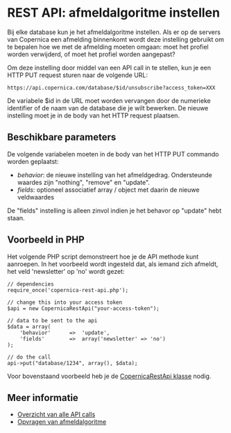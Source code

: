# REST API: afmeldalgoritme instellen

Bij elke database kun je het afmeldalgoritme instellen. Als er op de servers
van Copernica een afmelding binnenkomt wordt deze instelling gebruikt om te
bepalen hoe we met de afmelding moeten omgaan: moet het profiel worden verwijderd,
of moet het profiel worden aangepast?

Om deze instelling door middel van een API call in te stellen, kun je een
HTTP PUT request sturen naar de volgende URL:

`https://api.copernica.com/database/$id/unsubscribe?access_token=XXX`

De variabele $id in de URL moet worden vervangen door de numerieke identifier
of de naam van de database die je wilt bewerken. De nieuwe instelling moet
je in de body van het HTTP request plaatsen.

## Beschikbare parameters

De volgende variabelen moeten in de body van het HTTP PUT commando worden
geplaatst:

* *behavior*: de nieuwe instelling van het afmeldgedrag. Ondersteunde waardes zijn "nothing", "remove" en "update". 
* *fields*: optioneel associatief array / object met daarin de nieuwe veldwaardes

De "fields" instelling is alleen zinvol indien je het behavor op "update"
hebt staan.


## Voorbeeld in PHP

Het volgende PHP script demonstreert hoe je de API methode kunt aanroepen. In
het voorbeeld wordt ingesteld dat, als iemand zich afmeldt, het veld 'newsletter'
op 'no' wordt gezet:

    // dependencies
    require_once('copernica-rest-api.php');

    // change this into your access token
    $api = new CopernicaRestApi("your-access-token");
    
    // data to be sent to the api
    $data = array(
        'behavior'      =>  'update',
        'fields'        =>  array('newsletter' => 'no')
    );
    
    // do the call
    api->put("database/1234", array(), $data);

Voor bovenstaand voorbeeld heb je de [CopernicaRestApi klasse](rest-php) nodig.

## Meer informatie

* [Overzicht van alle API calls](rest-api)
* [Opvragen van afmeldalgoritme](rest-get-database-unsubscribe)

